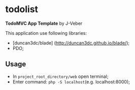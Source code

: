 # todolist

**TodoMVC App Template** by J-Veber

This application use following libraries:
- [duncan3dc/blade] (http://duncan3dc.github.io/blade/);
- PDO;

## Usage
* In `project_root_directory/web` open terminal;
* Enter command: `php -S localhost`(e.g. localhost:8000);

